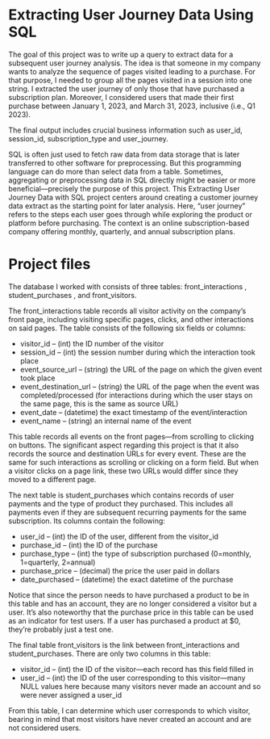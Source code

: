 # Extracting User Journey Data Using SQL

The goal of this project was to write up a query to extract data for a subsequent user journey analysis. The idea is that someone in my company wants to analyze the sequence of pages visited leading to a purchase. For that purpose, I needed to group all the pages visited in a session into one string. I extracted the user journey of only those that have purchased a subscription plan. Moreover, I considered users that made their first purchase between January 1, 2023, and March 31, 2023, inclusive (i.e., Q1 2023).

The final output includes crucial business information such as user_id, session_id, subscription_type and user_journey.

SQL is often just used to fetch raw data from data storage that is later transferred to other software for preprocessing. But this programming language can do more than select data from a table. Sometimes, aggregating or preprocessing data in SQL directly might be easier or more beneficial—precisely the purpose of this project. This Extracting User Journey Data with SQL project centers around creating a customer journey data extract as the starting point for later analysis. Here, “user journey” refers to the steps each user goes through while exploring the product or platform before purchasing. The context is an online subscription-based company offering monthly, quarterly, and annual subscription plans.

# Project files

The database I worked with consists of three tables: front_interactions , student_purchases , and front_visitors.

The front_interactions  table records all visitor activity on the company’s front page, including visiting specific pages, clicks, and other interactions on said pages. The table consists of the following six fields or columns:

- visitor_id  – (int) the ID number of the visitor
- session_id  – (int) the session number during which the interaction took place
- event_source_url  – (string) the URL of the page on which the given event took place
- event_destination_url   – (string) the URL of the page when the event was completed/processed (for interactions during which the user stays on the same page, this is the same as source URL)
- event_date   – (datetime) the exact timestamp of the event/interaction
- event_name   – (string) an internal name of the event

This table records all events on the front pages—from scrolling to clicking on buttons. The significant aspect regarding this project is that it also records the source and destination URLs for every event. These are the same for such interactions as scrolling or clicking on a form field. But when a visitor clicks on a page link, these two URLs would differ since they moved to a different page.

The next table is student_purchases which contains records of user payments and the type of product they purchased. This includes all payments even if they are subsequent recurring payments for the same subscription. Its columns contain the following:

- user_id   – (int) the ID of the user, different from the visitor_id
- purchase_id   – (int) the ID of the purchase
- purchase_type   – (int) the type of subscription purchased (0=monthly, 1=quarterly, 2=annual)
- purchase_price   – (decimal) the price the user paid in dollars
- date_purchased   – (datetime) the exact datetime of the purchase

Notice that since the person needs to have purchased a product to be in this table and has an account, they are no longer considered a visitor but a user. It’s also noteworthy that the purchase price in this table can be used as an indicator for test users. If a user has purchased a product at $0, they’re probably just a test one.

The final table front_visitors  is the link between front_interactions and student_purchases. There are only two columns in this table:

- visitor_id   – (int) the ID of the visitor—each record has this field filled in
- user_id   – (int) the ID of the user corresponding to this visitor—many NULL values here because many visitors never made an account and so were never assigned a user_id

From this table, I can determine which user corresponds to which visitor, bearing in mind that most visitors have never created an account and are not considered users.
